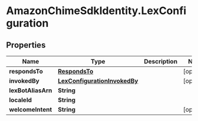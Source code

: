 # AmazonChimeSdkIdentity.LexConfiguration

## Properties

Name | Type | Description | Notes
------------ | ------------- | ------------- | -------------
**respondsTo** | [**RespondsTo**](RespondsTo.md) |  | [optional] 
**invokedBy** | [**LexConfigurationInvokedBy**](LexConfigurationInvokedBy.md) |  | [optional] 
**lexBotAliasArn** | **String** |  | 
**localeId** | **String** |  | 
**welcomeIntent** | **String** |  | [optional] 



